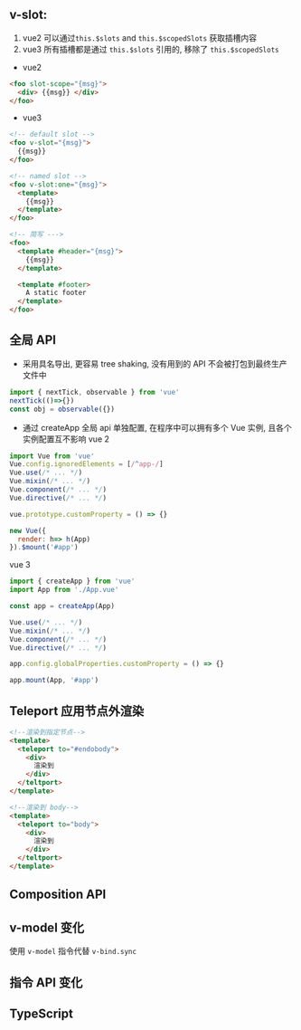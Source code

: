 ## v-slot:
1. vue2 可以通过`this.$slots` and `this.$scopedSlots` 获取插槽内容
2. vue3 所有插槽都是通过 `this.$slots` 引用的, 移除了 `this.$scopedSlots`
- vue2
```html
<foo slot-scope="{msg}">
  <div> {{msg}} </div>
</foo>
```
- vue3
```html
<!-- default slot -->
<foo v-slot="{msg}">
  {{msg}}
</foo>

<!-- named slot -->
<foo v-slot:one="{msg}">
  <template>
    {{msg}}
  </template>
</foo>

<!-- 简写 --->
<foo>
  <template #header="{msg}">
    {{msg}}
  </template>

  <template #footer>
    A static footer
  </template>
</foo>
```

## 全局 API
  - 采用具名导出, 更容易 tree shaking, 没有用到的 API 不会被打包到最终生产文件中

```js
import { nextTick, observable } from 'vue'
nextTick(()=>{})
const obj = observable({})
```

  - 通过 createApp 全局 api 单独配置, 在程序中可以拥有多个 Vue 实例, 且各个实例配置互不影响
vue 2
```js
import Vue from 'vue'
Vue.config.ignoredElements = [/^app-/]
Vue.use(/* ... */)
Vue.mixin(/* ... */)
Vue.component(/* ... */)
Vue.directive(/* ... */)

vue.prototype.customProperty = () => {}

new Vue({
  render: h=> h(App)
}).$mount('#app')
```
vue 3
```js
import { createApp } from 'vue'
import App from './App.vue'

const app = createApp(App)

Vue.use(/* ... */)
Vue.mixin(/* ... */)
Vue.component(/* ... */)
Vue.directive(/* ... */)

app.config.globalProperties.customProperty = () => {}

app.mount(App, '#app')
```

## Teleport 应用节点外渲染
```html
<!--渲染到指定节点-->
<template>
  <teleport to="#endobody">
    <div>
      渲染到 
    </div>
  </teltport>
</template>

<!--渲染到 body-->
<template>
  <teleport to="body">
    <div>
      渲染到 
    </div>
  </teltport>
</template>
```

## Composition API

## v-model 变化
使用 `v-model` 指令代替 `v-bind.sync`
## 指令 API 变化


## TypeScript